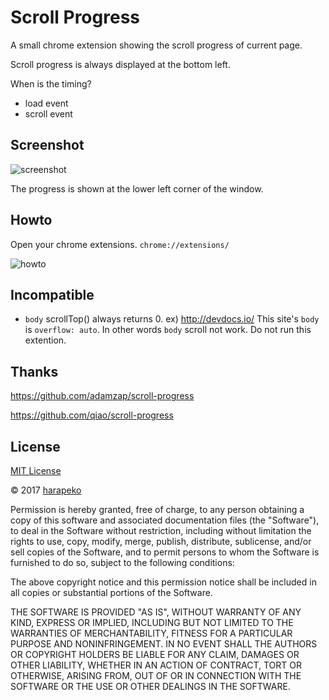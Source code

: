 Scroll Progress
===============

A small chrome extension showing the scroll progress of current page.

Scroll progress is always displayed at the bottom left.

When is the timing?

- load event
- scroll event

Screenshot
----------

![screenshot](http://i.imgur.com/BG4nZrK.png)

The progress is shown at the lower left corner of the window.

Howto
-----

Open your chrome extensions. `chrome://extensions/`

![howto](http://i.imgur.com/2a9qDaL.png)

Incompatible
------------
- `body` scrollTop() always returns 0.
ex) http://devdocs.io/
This site's `body` is `overflow: auto`.
In other words `body` scroll not work.
Do not run this extention.

Thanks
------

https://github.com/adamzap/scroll-progress

https://github.com/qiao/scroll-progress

License
-------

[MIT License](http://www.opensource.org/licenses/mit-license.php)

&copy; 2017 [harapeko](https://twitter.com/harapeko_wktk)

Permission is hereby granted, free of charge, to any person obtaining a copy of this software and associated documentation files (the "Software"), to deal in the Software without restriction, including without limitation the rights to use, copy, modify, merge, publish, distribute, sublicense, and/or sell copies of the Software, and to permit persons to whom the Software is furnished to do so, subject to the following conditions:

The above copyright notice and this permission notice shall be included in all copies or substantial portions of the Software.

THE SOFTWARE IS PROVIDED "AS IS", WITHOUT WARRANTY OF ANY KIND, EXPRESS OR IMPLIED, INCLUDING BUT NOT LIMITED TO THE WARRANTIES OF MERCHANTABILITY, FITNESS FOR A PARTICULAR PURPOSE AND NONINFRINGEMENT. IN NO EVENT SHALL THE AUTHORS OR COPYRIGHT HOLDERS BE LIABLE FOR ANY CLAIM, DAMAGES OR OTHER LIABILITY, WHETHER IN AN ACTION OF CONTRACT, TORT OR OTHERWISE, ARISING FROM, OUT OF OR IN CONNECTION WITH THE SOFTWARE OR THE USE OR OTHER DEALINGS IN THE SOFTWARE.

